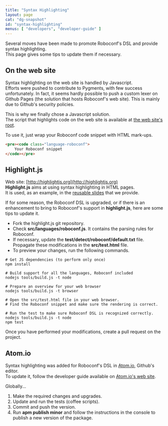 ```yaml
---
title: "Syntax Highlighting"
layout: page
cat: "dg-snapshot"
id: "syntax-highlighting"
menus: [ "developers", "developer-guide" ]
---
```


Several moves have been made to promote Roboconf's DSL and provide syntax highlighting.  
This page gives some tips to update them if necessary.


## On the web site

Syntax highlighting on the web site is handled by Javascript.  
Efforts were pushed to contribute to Pygments, with few success unfortunately. In fact,
it seems hardly possible to push a custom lexer on Github Pages (the solution that hosts Roboconf's web site).
This is mainly due to Github's security policies.

This is why we finally chose a Javascript solution.  
The script that highlights code on the web site is available at [the web site's root](/resources/js/roboconf.js).

To use it, just wrap your Roboconf code snippet with HTML mark-ups.

```html
<pre><code class="language-roboconf">
	Your Roboconf snippet
</code></pre>
```


## Highlight.js

Web site: [http://highlightjs.org](http://highlightjs.org)  
**Highlight.js** aims at using syntax highlighting in HTML pages.  
It is used, as an example, in the [reusable slides](../user-guide/reusable-slides.html) that we provide.

If for some reason, the Roboconf DSL is upgraded, or if there is an enhancement to bring to Roboconf's support
in **highlight.js**, here are some tips to update it.

* Fork the highlight.js git repository.
* Check **src/languages/roboconf.js**. It contains the parsing rules for Roboconf.
* If necessary, update the **test/detect/roboconf/default.txt** file.  
Propagate these modifications in the **src/test.html** file.
* To preview your changes, run the following commands.

```properties
# Get JS dependencies (to perform only once)
npm install

# Build support for all the languages, Roboconf included
nodejs tools/build.js -t node

# Prepare an overview for your web browser
nodejs tools/build.js -t browser

# Open the src/test.html file in your web browser.
# Find the Roboconf snippet and make sure the rendering is correct.

# Run the test to make sure Roboconf DSL is recognized correctly.
nodejs tools/build.js -t node
npm test
```

Once you have performed your modifications, create a pull request on the project.


## Atom.io

Syntax highlighting was added for Roboconf's DSL in [Atom.io](https://atom.io), Github's editor.  
To update it, follow the developer guide available on [Atom.io's web site](https://atom.io/docs/v0.176.0/creating-a-package).
  
Globally...

1. Make the required changes and upgrades.
2. Update and run the tests (coffee scripts).
3. Commit and push the version.
4. Run **apm publish minor** and follow the instructions in the console to publish a new version of the package.

